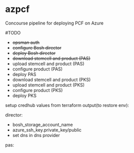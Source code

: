 # azpcf
Concourse pipeline for deploying PCF on Azure


#TODO
- ~~opsman auth~~
- ~~configure Bosh director~~
- ~~deploy Bosh director~~
- ~~download stemcell and product (PAS)~~
- upload stemcell and product (PAS)
- configure product (PAS)
- deploy PAS
- download stemcell and product (PKS)
- upload stemcell and product (PKS)
- configure product (PKS)
- deploy PKS

setup credhub values from terraform output(to restore env):

director:
- bosh_storage_account_name
- azure_ssh_key.private_key/public
- set dns in dns provider

pas:
